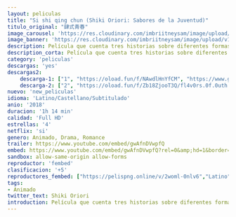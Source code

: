 ```yaml
---
layout: peliculas
title: "Si shi qing chun (Shiki Oriori: Sabores de la Juventud)"
titulo_original: "肆式青春"
image_carousel: 'https://res.cloudinary.com/imbriitneysam/image/upload/v1545268591/shiki-poster-min.jpg'
image_banner: 'https://res.cloudinary.com/imbriitneysam/image/upload/v1545268592/shiki-banner-min.jpg'
description: Película que cuenta tres historias sobre diferentes formas de amor, que se encuentran en tres ciudades chinas. Se trata de los placeres simples de la vida y la simple sabiduría de que el corazón palpitante del amor no puede ser superado por el flujo del tiempo. Recuerdos en un bol de fideos calientes. Una belleza, el paso del tiempo y un rayo de luz en el camino. Un primer amor agridulce. Tres relatos en tres ciudades chinas. También conocida como Sabores de la Juventud.
description_corta: Película que cuenta tres historias sobre diferentes formas de amor, que se encuentran en tres ciudades chinas. Se trata de los placeres simples de la vida y la simple sabiduría de que el corazón palpitante del amor no puede ser...
category: 'peliculas'
descargas: 'yes'
descargas2:
    descarga-1: ["1", "https://oload.fun/f/NAwdlHnYfCM", "https://www.google.com/s2/favicons?domain=openload.co","OpenLoad","https://res.cloudinary.com/imbriitneysam/image/upload/v1541473684/mexico.png", "Latino", "Full HD"]
    descarga-2: ["2", "https://oload.fun/f/Zb18ZjooT3Q/fl4v0rs.0f.0uth.2018.hdrip.720p.castellano.mp4", "https://www.google.com/s2/favicons?domain=openload.co","OpenLoad","https://res.cloudinary.com/imbriitneysam/image/upload/v1541473684/mexico.png", "Latino", "Full HD"]
nuevo: 'new_peliculas'
idioma: 'Latino/Castellano/Subtitulado'
anio: '2018'
duracion: '1h 14 min'
calidad: 'Full HD'
estrellas: '4'
netflix: 'si'
genero: Animado, Drama, Romance
trailer: https://www.youtube.com/embed/gwAfnDVwpfQ
embed: https://www.youtube.com/embed/gwAfnDVwpfQ?rel=0&amp;hd=1&border=0&wmode=opaque&enablejsapi=1&modestbranding=1&controls=1&showinfo=1
sandbox: allow-same-origin allow-forms
reproductor: 'fembed'
clasificacion: '+5'
reproductores_fembed: ["https://pelispng.online/v/2woml-0nlv6","Latino","https://feurl.com/v/4d9jzend4yv","Castellano","https://jplayer.club/v/p8qz3sm7y06n3py","Castellano","https://feurl.com/v/dwor50q27pv","Subtitulado","https://jplayer.club/v/dm7n2fx8dj-5k34","Subtitulado"]
tags:
- Animado
twitter_text: Shiki Oriori
introduction: Película que cuenta tres historias sobre diferentes formas de amor, que se encuentran en tres ciudades chinas. Se trata de los placeres simples de la vida y la simple sabiduría de que el corazón palpitante del amor no puede ser..
---
```












